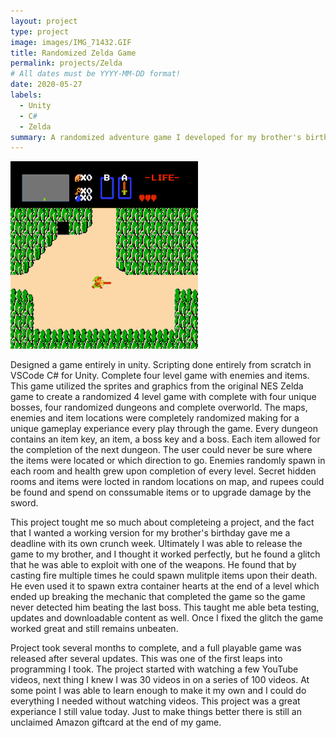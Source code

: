 ```yaml
---
layout: project
type: project
image: images/IMG_71432.GIF
title: Randomized Zelda Game
permalink: projects/Zelda
# All dates must be YYYY-MM-DD format!
date: 2020-05-27
labels:
  - Unity
  - C#
  - Zelda
summary: A randomized adventure game I developed for my brother's birthday.
---
```


<img class="ui image" src="../images/IMG_71432.GIF">

Designed a game entirely in unity.  Scripting done entirely from scratch in VSCode C# for Unity.  Complete four level game with enemies and items.  This game utilized the sprites and graphics from the original NES Zelda game to create a randomized 4 level game with complete with four unique bosses, four randomized dungeons and complete overworld.  The maps, enemies and item locations were completely randomized making for a unique gameplay experiance every play through the game.  Every dungeon contains an item key, an item, a boss key and a boss.  Each item allowed for the completion of the next dungeon.  The user could never be sure where the items were located or which direction to go.  Enemies randomly spawn in each room and health grew upon completion of every level.  Secret hidden rooms and items were locted in random locations on map, and rupees could be found and spend on conssumable items or to upgrade damage by the sword.  

This project tought me so much about completeing a project, and the fact that I wanted a working version for my brother's birthday gave me a deadline with its own crunch week.  Ultimately I was able to release the game to my brother, and I thought it worked perfectly, but he found a glitch that he was able to exploit with one of the weapons.  He found that by casting fire multiple times he could spawn mulitple items upon their death.  He even used it to spawn extra container hearts at the end of a level which ended up breaking the mechanic that completed the game so the game never detected him beating the last boss.  This taught me able beta testing, updates and downloadable content as well.  Once I fixed the glitch the game worked great and still remains unbeaten.

Project took several months to complete, and a full playable game was released after several updates.  This was one of the first leaps into programming I took.  The project started with watching a few YouTube videos, next thing I knew I was 30 videos in on a series of 100 videos.  At some point I was able to learn enough to make it my own and I could do everything I needed without watching videos.  This project was a great experiance I still value today.  Just to make things better there is still an unclaimed Amazon giftcard at the end of my game.
